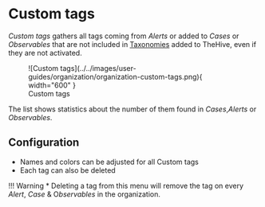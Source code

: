 # Custom tags

*Custom tags* gathers all tags coming from *Alerts* or added to *Cases* or *Observables* that are not included in [Taxonomies](/thehive/administration/taxonomies.md) added to TheHive, even if they are not activated.

<figure markdown>
  ![Custom tags](../../images/user-guides/organization/organization-custom-tags.png){ width="600" }
  <figcaption>Custom tags</figcaption>
</figure>


The list shows statistics about the number of them found in *Cases*,*Alerts* or *Observables*.

## Configuration

* Names and colors can be adjusted for all Custom tags
* Each tag can also be deleted

!!! Warning
    * Deleting a tag from this menu will remove the tag on every *Alert*, *Case* & O*bservables* in the organization.
